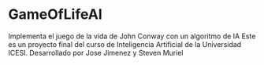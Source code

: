 # GameOfLifeAI
Implementa el juego de la vida de John Conway con un algoritmo de IA
Este es un proyecto final del curso de Inteligencia Artificial de la Universidad ICESI.
Desarrollado por Jose Jimenez y Steven Muriel
